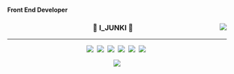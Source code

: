 #### Front End Developer

<div align="center">
  
  <img align="right" src="https://github-readme-stats.vercel.app/api/top-langs/?username=hanav52&theme=dracula&exclude_repo=Computer-Science-Engineering,clone-zoom&hide=Procfile&layout=compact&langs_count=10"/>
  
  ### 🐣 I_JUNKI 🐥 
  
  ---
  <p align="center">
  <img src="https://img.shields.io/badge/JavaScript-F7DF1E?style=flat-square&logo=JavaScript&logoColor=white"/></a>&nbsp
  <img src="https://img.shields.io/badge/CSS3-1572B6?style=flat-square&logo=CSS3&logoColor=white"/></a>&nbsp
  <img src="https://img.shields.io/badge/HTML5-E34F26?style=flat-square&logo=HTML5&logoColor=white"/></a>&nbsp
  <img src="https://img.shields.io/badge/React-61DAFB?style=flat-square&logo=React&logoColor=white"/></a>&nbsp
  <img src="https://img.shields.io/badge/Redux-764ABC?style=flat-square&logo=Redux&logoColor=white"/></a>&nbsp
  <img src="https://img.shields.io/badge/React Router-CA4245?style=flat-square&logo=React Router&logoColor=white"/></a>&nbsp
  </p>
  <a><img src="https://img.shields.io/badge/Hanav52-ffffff?style=flat-square&logo=notion&logoColor=black"/></a>
  <br>
  <br>

 
</div>


